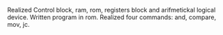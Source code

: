 Realized Control block, ram, rom, registers block and arifmetickal logical device. Written program in rom. Realized four commands: and, compare, mov, jc.
